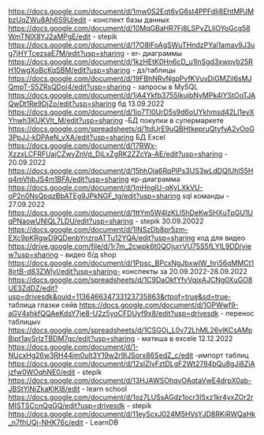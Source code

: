 https://docs.google.com/document/d/1mw0S2Eqt6vG6st4PPFdIj8EhtMPJMbzUqZWu8Ah6S9U/edit - конспект базы данных 
https://docs.google.com/document/d/10MqGBaHR7Fj8LSPyZLliOYoGcg58WmTNlX8YJ2aMPgE/edit - stepik
https://docs.google.com/document/d/17O8lFoAgSWuTHndzPYal1amav9J3ug7jHYTcezsaE7M/edit?usp=sharing - er- диаграммы 
https://docs.google.com/document/d/1kzHEtK0Hn6cD_u1lnSgd3xwpvb25RH10wgXoBcKqSBM/edit?usp=sharing - дз/таблицы
https://docs.google.com/document/d/19FBhNRvNgpPvfKVuvDiGMZiI6sMJQmpT-S5ZRsQDol4/edit?usp=sharing - запросы в MySQL
https://docs.google.com/document/d/1jA4Ykfb3755IkujbNyMPk4lYStOoTJAQwDt1Re9DjZo/edit?usp=sharing бд 13.09.2022 
https://docs.google.com/document/d/1io7TI0UrD5s9d6oUYkhmsd42Ll1eyXYhwh3KUKVIt_M/edit?usp=sharing -БД покупки в супермаркете 
https://docs.google.com/spreadsheets/d/1tdUrE9uQBHtkepruQtyfvA2vOoG3PpJJ-kDPAeN_vXA/edit?usp=sharing БД Excеl
https://docs.google.com/document/d/17RWx-XzzxLCFRFUajCZwvZnVd_DjLxZgRK2ZZcYa-AE/edit?usp=sharing - 20.09.2022 
https://docs.google.com/document/d/15hhOja6RqPlPs3US3wLdDQlUhl55Hq4mVhbJS4m1BFA/edit?usp=sharing ер-диаграмма
https://docs.google.com/document/d/1mHngIU-qKyLXkVU-oP2n0NsQpqzBbATEg9JPkNGF_tg/edit?usp=sharing sql команды - 27.09.2022
https://docs.google.com/document/d/1ttYm5W4IzKLI5hDeKwSHXuTpGU1UqPNaowUNlQL7LDU/edit?usp=sharing - stepik 30.09.20022
https://docs.google.com/document/d/1INSzDb8pr5zm-EXc9pKRgwD9QDenbYnzroATTu12YQA/edit?usp=sharing код для видео 
https://drive.google.com/file/d/1r7m_2cwpk6t0QOjurrVU75S5fLYIL9DD/view?usp=sharing - видео б/д shop
https://docs.google.com/document/d/1Ppsc_BPcxNgJbxwIW_hrj56qMMCt18jrtB-d83ZWlyI/edit?usp=sharing- конспекты за 20.09.2022-28.09.2022
https://docs.google.com/spreadsheets/d/1C9DaOkfYfvVqjxAJCNg0XuGO8UE3ZdDZ/edit?usp=drivesdk&ouid=113646634733123735863&rtpof=true&sd=true- таблица глазки сейв
https://docs.google.com/document/d/1OPWwf9-aGV4xhkfQQAeKdsY7je8-U2z5yoCFDUyf9x8/edit?usp=drivesdk - перенос таблицыv
https://docs.google.com/spreadsheets/d/1CSGOj_L0v72LhML26vlKCsAMpBipt1aySrIzTBDM7qc/edit?usp=sharing - матеша  в excele 12.12.2022
https://docs.google.com/document/d/1-NUcxHg26w3RH44jm0ult3Y19w2r9lJSorx86SedZ_c/edit -импорт таблиц 
https://docs.google.com/document/d/12sIZIvFztDLgF2Wt2784bQu8gJi8ZjAjzfw0WOqhNE0/edit - stepik
https://docs.google.com/document/d/13HJAWSOhqvOAqtaVwE4drpX0ab-JBStYiNiZkaKlKl8/edit - learn school
https://docs.google.com/document/d/1oz7LUSsAGdz1ocr3I5xz1kr4yxZOr2rMISTSCcnQgGQ/edit?usp=drivesdk - stepik 
https://docs.google.com/document/d/11eyScxJ024M5HVsYJD8RKjRWQaHk_n7fhUQj-NHK76c/edit - LearnDB
